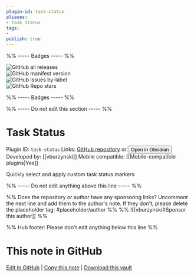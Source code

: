 ```yaml
---
plugin-id: task-status
aliases:
- Task Status
tags: 
- 
publish: true
---
```


%% ----- Badges ----- %%

![GitHub all releases](https://img.shields.io/github/downloads/vburzynski/obsidian-task-status/total?color=573E7A&logo=github&style=for-the-badge)   
![GitHub manifest version](https://img.shields.io/github/manifest-json/v/vburzynski/obsidian-task-status?color=573E7A&logo=github&style=for-the-badge)   
![GitHub issues by-label](https://img.shields.io/github/issues/vburzynski/obsidian-task-status/help%20wanted?color=573E7A&logo=github&style=for-the-badge)   
![GitHub Repo stars](https://img.shields.io/github/stars/vburzynski/obsidian-task-status?color=573E7A&logo=github&style=for-the-badge)

%% ----- Badges ----- %%

%% ----- Do not edit this section ----- %%

# Task Status

Plugin ID: `task-status`
Links: [GitHub repository](https://github.com/vburzynski/obsidian-task-status) or [<button id=HH>Open in Obsidian</button>](obsidian://show-plugin?id=task-status)
Developed by: [[vburzynski]]
Mobile compatible: [[Mobile-compatible plugins|Yes]]

Quickly select and apply custom task status markers

%% ----- Do not edit anything above this line ----- %% 

%% Does the repository or author have any sponsoring links? Uncomment the next line and add them to the author's note. If they don't, please delete the placeholder tag: #placeholder/author %%
%% ![[vburzynski#Sponsor this author]] %%

%% Hub footer: Please don't edit anything below this line %%

# This note in GitHub

<span class="git-footer">[Edit In GitHub](https://github.dev/obsidian-community/obsidian-hub/blob/main/02%20-%20Community%20Expansions/02.05%20All%20Community%20Expansions/Plugins/task-status.md "git-hub-edit-note") | [Copy this note](https://raw.githubusercontent.com/obsidian-community/obsidian-hub/main/02%20-%20Community%20Expansions/02.05%20All%20Community%20Expansions/Plugins/task-status.md "git-hub-copy-note") | [Download this vault](https://github.com/obsidian-community/obsidian-hub/archive/refs/heads/main.zip "git-hub-download-vault") </span>
